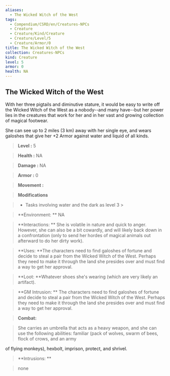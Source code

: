 ```yaml
---
aliases:
  - The Wicked Witch of the West
tags:
  - Compendium/CSRD/en/Creatures-NPCs
  - Creature
  - Creature/Kind/Creature
  - Creature/Level/5
  - Creature/Armor/0
title: The Wicked Witch of the West
collection: Creatures-NPCs
kind: Creature
level: 5
armor: 0
health: NA
---
```

## The Wicked Witch of the West  
  
With her three pigtails and diminutive stature, it would be easy to write off the Wicked Witch of the West as a nobody--and many have--but her power lies in the creatures that work for her and in her vast and growing collection of magical footwear.
  
She can see up to 2 miles (3 km) away with her single eye, and wears galoshes that give her +2 Armor against water and liquid of all kinds.  
  

  
  
  
> **Level :** 5  
  
> **Health :** NA  
  
> **Damage :** NA  
  
> **Armor :** 0  
  
> **Movement :**   
  
> **Modifications**  
  
>- Tasks involving water and the dark as level 3 >
  
>  
  
> **Environment: ** NA  
  
> **Interactions: ** She is volatile in nature and quick to anger. However, she can also be a bit cowardly, and will likely back down in a confrontation (only to send her hordes of magical animals out afterward to do her dirty work).  
  
> **Uses: **The characters need to find galoshes of fortune and decide to steal a pair from the Wicked Witch of the West. Perhaps they need to make it through the land she presides over and must find a way to get her approval.  
  
> **Loot: **Whatever shoes she's wearing (which are very likely an artifact).  
  
> **GM Intrusion: ** The characters need to find galoshes of fortune and decide to steal a pair from the Wicked Witch of the West. Perhaps they need to make it through the land she presides over and must find a way to get her approval.  
  

  
> **Combat:** 
  
> She carries an umbrella that acts as a heavy weapon, and she can use the following abilities: familiar (pack of wolves, swarm of bees, flock of crows, and an army
  
of flying monkeys), hexbolt, imprison, protect, and shrivel.  
  
  
  

  
> **Intrusions: ** 
  
> none  
  
